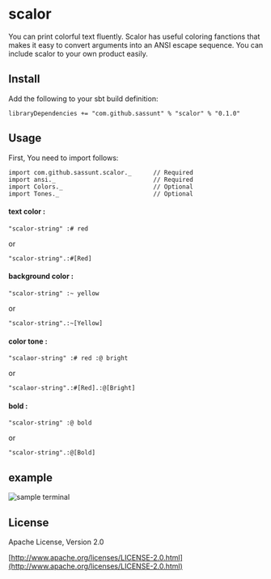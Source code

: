 # scalor

You can print colorful text fluently.
Scalor has useful coloring fanctions that makes it easy to convert arguments into an ANSI escape sequence.
You can include scalor to your own product easily.

## Install
Add the following to your sbt build definition:

```
libraryDependencies += "com.github.sassunt" % "scalor" % "0.1.0"
```

## Usage

First, You need to import follows:

```
import com.github.sassunt.scalor._      // Required
import ansi._                           // Required
import Colors._                         // Optional
import Tones._                          // Optional
```

#### text color :

    "scalor-string" :# red

or

    "scalor-string".:#[Red]

#### background color :

    "scalor-string" :~ yellow

or

    "scalor-string".:~[Yellow]

#### color tone :

    "scalaor-string" :# red :@ bright

or

    "scalaor-string".:#[Red].:@[Bright]

#### bold :

    "scalor-string" :@ bold

or

    "scalor-string".:@[Bold]



## example

![sample terminal](https://raw.github.com/sassunt/scalor/master/docs/img/scalor_example.png)


## License
Apache License, Version 2.0

[http://www.apache.org/licenses/LICENSE-2.0.html](http://www.apache.org/licenses/LICENSE-2.0.html)
